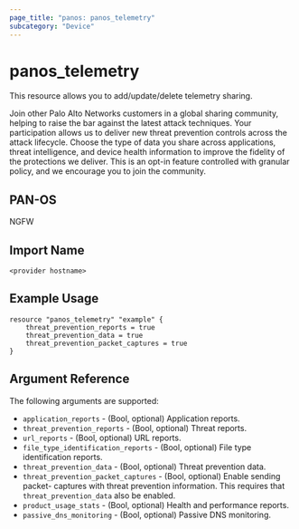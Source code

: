 ```yaml
---
page_title: "panos: panos_telemetry"
subcategory: "Device"
---
```


# panos_telemetry

This resource allows you to add/update/delete telemetry sharing.

Join other Palo Alto Networks customers in a global sharing community, helping
to raise the bar against the latest attack techniques. Your participation
allows us to deliver new threat prevention controls across the attack
lifecycle. Choose the type of data you share across applications, threat
intelligence, and device health information to improve the fidelity of the
protections we deliver. This is an opt-in feature controlled with granular
policy, and we encourage you to join the community.


## PAN-OS

NGFW


## Import Name

```shell
<provider hostname>
```


## Example Usage

```hcl
resource "panos_telemetry" "example" {
    threat_prevention_reports = true
    threat_prevention_data = true
    threat_prevention_packet_captures = true
}
```

## Argument Reference

The following arguments are supported:

* `application_reports` - (Bool, optional) Application reports.
* `threat_prevention_reports` - (Bool, optional) Threat reports.
* `url_reports` - (Bool, optional) URL reports.
* `file_type_identification_reports` - (Bool, optional) File type identification
  reports.
* `threat_prevention_data` - (Bool, optional) Threat prevention data.
* `threat_prevention_packet_captures` - (Bool, optional) Enable sending packet-
  captures with threat prevention information. This requires that
  `threat_prevention_data` also be enabled.
* `product_usage_stats` - (Bool, optional) Health and performance reports.
* `passive_dns_monitoring` - (Bool, optional) Passive DNS monitoring.
